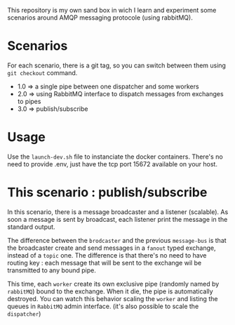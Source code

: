 
This repository is my own sand box in wich I learn and experiment some scenarios around AMQP messaging protocole (using rabbitMQ).

# Scenarios

For each scenario, there is a git tag, so you can switch between them using `git checkout` command.

* 1.0 => a single pipe between one dispatcher and some workers
* 2.0 => using RabbitMQ interface to dispatch messages from exchanges to pipes
* 3.0 => publish/subscribe

# Usage

Use the `launch-dev.sh` file to instanciate the docker containers.
There's no need to provide .env, just have the tcp port 15672 available on your host.

# This scenario : publish/subscribe

In this scenario, there is a message broadcaster and a listener (scalable).
As soon a message is sent by broadcast, each listener print the message in the standard output.

The difference between the `brodcaster` and the previous `message-bus` is that the broadcaster create and send messages in a `fanout` typed exchange, instead of a `topic` one. The difference is that there's no need to have routing key : each message that will be sent to the exchange wil be transmitted to any bound pipe.

This time, each `worker` create its own exclusive pipe (randomly named by `rabbitMQ`) bound to the exchange.
When it die, the pipe is automatically destroyed. 
You can watch this behavior scaling the `worker` and listing the queues in `RabbitMQ` admin interface. (it's also possible to scale the `dispatcher`)
